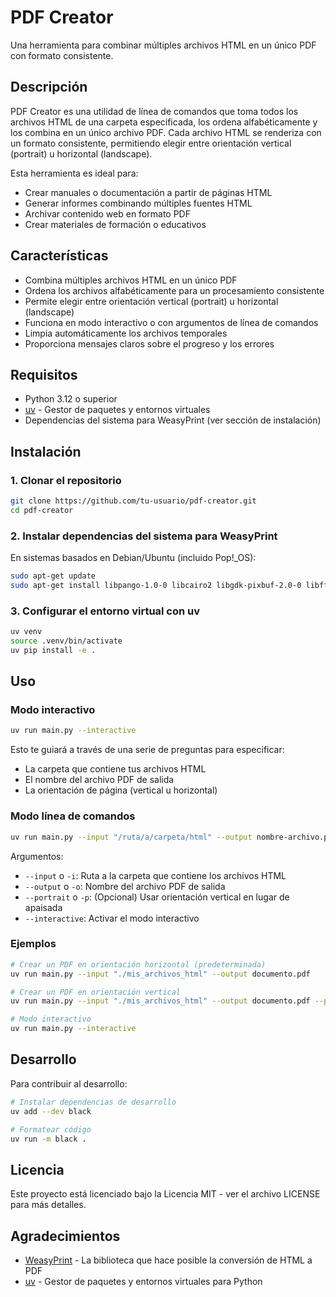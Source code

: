 # PDF Creator

Una herramienta para combinar múltiples archivos HTML en un único PDF con formato consistente.

## Descripción

PDF Creator es una utilidad de línea de comandos que toma todos los archivos HTML de una carpeta especificada, los ordena alfabéticamente y los combina en un único archivo PDF. Cada archivo HTML se renderiza con un formato consistente, permitiendo elegir entre orientación vertical (portrait) u horizontal (landscape).

Esta herramienta es ideal para:
- Crear manuales o documentación a partir de páginas HTML
- Generar informes combinando múltiples fuentes HTML
- Archivar contenido web en formato PDF
- Crear materiales de formación o educativos

## Características

- Combina múltiples archivos HTML en un único PDF
- Ordena los archivos alfabéticamente para un procesamiento consistente
- Permite elegir entre orientación vertical (portrait) u horizontal (landscape)
- Funciona en modo interactivo o con argumentos de línea de comandos
- Limpia automáticamente los archivos temporales
- Proporciona mensajes claros sobre el progreso y los errores

## Requisitos

- Python 3.12 o superior
- [uv](https://github.com/astral-sh/uv) - Gestor de paquetes y entornos virtuales
- Dependencias del sistema para WeasyPrint (ver sección de instalación)

## Instalación

### 1. Clonar el repositorio

```bash
git clone https://github.com/tu-usuario/pdf-creator.git
cd pdf-creator
```

### 2. Instalar dependencias del sistema para WeasyPrint

En sistemas basados en Debian/Ubuntu (incluido Pop!_OS):

```bash
sudo apt-get update
sudo apt-get install libpango-1.0-0 libcairo2 libgdk-pixbuf-2.0-0 libffi-dev shared-mime-info
```

### 3. Configurar el entorno virtual con uv

```bash
uv venv
source .venv/bin/activate
uv pip install -e .
```

## Uso

### Modo interactivo

```bash
uv run main.py --interactive
```

Esto te guiará a través de una serie de preguntas para especificar:
- La carpeta que contiene tus archivos HTML
- El nombre del archivo PDF de salida
- La orientación de página (vertical u horizontal)

### Modo línea de comandos

```bash
uv run main.py --input "/ruta/a/carpeta/html" --output nombre-archivo.pdf [--portrait]
```

Argumentos:
- `--input` o `-i`: Ruta a la carpeta que contiene los archivos HTML
- `--output` o `-o`: Nombre del archivo PDF de salida
- `--portrait` o `-p`: (Opcional) Usar orientación vertical en lugar de apaisada
- `--interactive`: Activar el modo interactivo

### Ejemplos

```bash
# Crear un PDF en orientación horizontal (predeterminada)
uv run main.py --input "./mis_archivos_html" --output documento.pdf

# Crear un PDF en orientación vertical
uv run main.py --input "./mis_archivos_html" --output documento.pdf --portrait

# Modo interactivo
uv run main.py --interactive
```

## Desarrollo

Para contribuir al desarrollo:

```bash
# Instalar dependencias de desarrollo
uv add --dev black

# Formatear código
uv run -m black .
```

## Licencia

Este proyecto está licenciado bajo la Licencia MIT - ver el archivo LICENSE para más detalles.

## Agradecimientos

- [WeasyPrint](https://weasyprint.org/) - La biblioteca que hace posible la conversión de HTML a PDF
- [uv](https://github.com/astral-sh/uv) - Gestor de paquetes y entornos virtuales para Python
